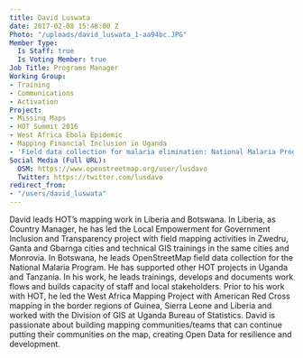 ```yaml
---
title: David Luswata
date: 2017-02-08 15:48:00 Z
Photo: "/uploads/david_luswata_1-aa94bc.JPG"
Member Type:
  Is Staff: true
  Is Voting Member: true
Job Title: Programs Manager
Working Group:
- Training
- Communications
- Activation
Project:
- Missing Maps
- HOT Summit 2016
- West Africa Ebola Epidemic
- Mapping Financial Inclusion in Uganda
- 'Field data collection for malaria elimination: National Malaria Programme'
Social Media (Full URL):
  OSM: https://www.openstreetmap.org/user/lusdavo
  Twitter: https://twitter.com/lusdavo
redirect_from:
- "/users/david_luswata"
---
```


David leads HOT’s mapping work in Liberia and Botswana. In Liberia, as Country Manager, he has led the Local Empowerment for Government Inclusion and Transparency project with field mapping activities in Zwedru, Ganta and Gbarnga cities and technical GIS trainings in the same cities and Monrovia. In Botswana, he leads OpenStreetMap field data collection for the National Malaria Program. He has supported other HOT projects in Uganda and Tanzania. In his work, he leads trainings, develops and documents work flows and builds capacity of staff and local stakeholders. Prior to his work with HOT, he led the West Africa Mapping Project with American Red Cross mapping in the border regions of Guinea, Sierra Leone and Liberia and worked with the Division of GIS at Uganda Bureau of Statistics. David is passionate about building mapping communities/teams that can continue putting their communities on the map, creating Open Data for resilience and development.
